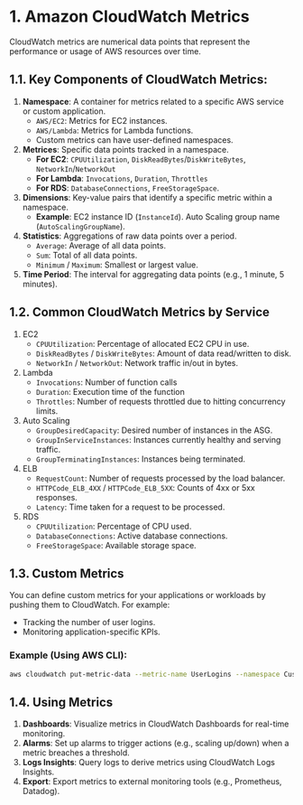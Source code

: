 
# 1. Amazon CloudWatch Metrics
CloudWatch metrics are numerical data points that represent the performance or usage of AWS resources over time.

## 1.1. Key Components of CloudWatch Metrics:
1. **Namespace**: A container for metrics related to a specific AWS service or custom application.
    - `AWS/EC2`: Metrics for EC2 instances.
    - `AWS/Lambda`: Metrics for Lambda functions.
    - Custom metrics can have user-defined namespaces.
2. **Metrices**: Specific data points tracked in a namespace.
    - **For EC2**: `CPUUtilization`, `DiskReadBytes`/`DiskWriteBytes`, `NetworkIn`/`NetworkOut`
    - **For Lambda**: `Invocations`, `Duration`, `Throttles`
    - **For RDS**: `DatabaseConnections`, `FreeStorageSpace`.
3. **Dimensions**: Key-value pairs that identify a specific metric within a namespace.
    - **Example**: EC2 instance ID (`InstanceId`). Auto Scaling group name (`AutoScalingGroupName`).
4. **Statistics**: Aggregations of raw data points over a period.
    - `Average`: Average of all data points.
    - `Sum`: Total of all data points.
    - `Minimum` / `Maximum`: Smallest or largest value.
5. **Time Period**: The interval for aggregating data points (e.g., 1 minute, 5 minutes).



## 1.2. Common CloudWatch Metrics by Service
1. EC2
    - `CPUUtilization`: Percentage of allocated EC2 CPU in use.
    - `DiskReadBytes` / `DiskWriteBytes`: Amount of data read/written to disk.
    - `NetworkIn` / `NetworkOut`: Network traffic in/out in bytes.
2. Lambda
    - `Invocations`: Number of function calls
    - `Duration`: Execution time of the function
    - `Throttles`: Number of requests throttled due to hitting concurrency limits.
3. Auto Scaling
    - `GroupDesiredCapacity`: Desired number of instances in the ASG.
    - `GroupInServiceInstances`: Instances currently healthy and serving traffic.
    - `GroupTerminatingInstances`: Instances being terminated.
4. ELB
    - `RequestCount`: Number of requests processed by the load balancer.
    - `HTTPCode_ELB_4XX` / `HTTPCode_ELB_5XX`: Counts of 4xx or 5xx responses.
    - `Latency`: Time taken for a request to be processed.
5. RDS
    - `CPUUtilization`: Percentage of CPU used.
    - `DatabaseConnections`: Active database connections.
    - `FreeStorageSpace`: Available storage space.

## 1.3. Custom Metrics
You can define custom metrics for your applications or workloads by pushing them to CloudWatch. For example:
- Tracking the number of user logins.
- Monitoring application-specific KPIs.
### Example (Using AWS CLI):
````bash
aws cloudwatch put-metric-data --metric-name UserLogins --namespace Custom/Applications --value 10 --dimensions Application=WebApp
````

## 1.4. Using Metrics
1. **Dashboards**: Visualize metrics in CloudWatch Dashboards for real-time monitoring.
2. **Alarms**: Set up alarms to trigger actions (e.g., scaling up/down) when a metric breaches a threshold.
3. **Logs Insights**: Query logs to derive metrics using CloudWatch Logs Insights.
4. **Export**: Export metrics to external monitoring tools (e.g., Prometheus, Datadog).
